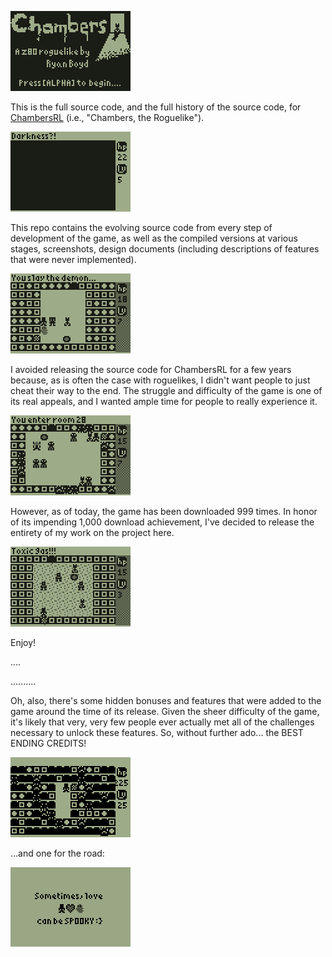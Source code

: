 ![Title Screen](https://github.com/ryanboyd/ChambersRL/blob/master/screenshots/IntroScreen.gif)

This is the full source code, and the full history of the source code, for [ChambersRL](http://www.ticalc.org/archives/files/fileinfo/452/45229.html) (i.e., "Chambers, the Roguelike").

![Animation](https://github.com/ryanboyd/ChambersRL/blob/master/screenshots/chambers_animated.gif)

This repo contains the evolving source code from every step of development of the game, as well as the compiled versions at various stages, screenshots, design documents (including descriptions of features that were never implemented).

![Ghosts](https://github.com/ryanboyd/ChambersRL/blob/master/screenshots/ghosts.gif)

I avoided releasing the source code for ChambersRL for a few years because, as is often the case with roguelikes, I didn't want people to just cheat their way to the end. The struggle and difficulty of the game is one of its real appeals, and I wanted ample time for people to really experience it. 

![Strategy](https://github.com/ryanboyd/ChambersRL/blob/master/screenshots/strategy.gif)

However, as of today, the game has been downloaded 999 times. In honor of its impending 1,000 download achievement, I've decided to release the entirety of my work on the project here.

![Gas](https://github.com/ryanboyd/ChambersRL/blob/master/screenshots/toxic%20gas.gif)

Enjoy!



....



..........


Oh, also, there's some hidden bonuses and features that were added to the game around the time of its release. Given the sheer difficulty of the game, it's likely that very, very few people ever actually met all of the challenges necessary to unlock these features. So, without further ado... the BEST ENDING CREDITS!

![BestEnd](https://github.com/ryanboyd/ChambersRL/blob/master/2017-07-02%20-%200%20-%20Best%20Ending%20Bonuses/ending%20best.gif)

...and one for the road:

![loveisspooky](https://github.com/ryanboyd/ChambersRL/blob/master/2017-07-02%20-%200%20-%20Best%20Ending%20Bonuses/Love%20Can%20Be%20Spooky.png)